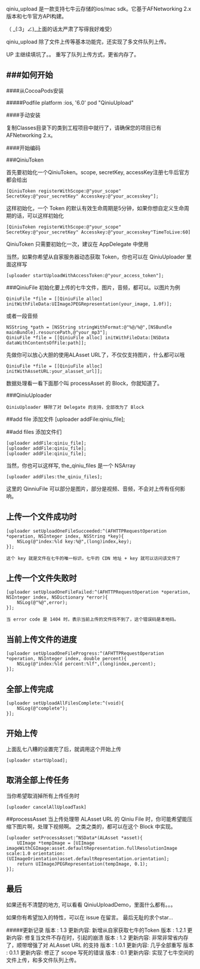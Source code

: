 
qiniu_upload 是一款支持七牛云存储的ios/mac sdk。它基于AFNetworking 2.x版本和七牛官方API构建。

（ _(:3」∠)_上面的话太严肃了写得我好难受）

qiniu_upload 除了文件上传等基本功能完，还实现了多文件队列上传。

UP 主继续填坑了。。
重写了队列上传方式，更省内存了。


###如何开始
---
####从CocoaPods安装

#####Podfile
	platform :ios, '6.0'
	pod "QiniuUpload"


####手动安装

复制Classes目录下的类到工程项目中就行了，请确保您的项目已有AFNetworking 2.x。

####开始编码

###QiniuToken

首先要初始化一个QiniuToken。scope, secretKey, accessKey注册七牛后官方都会给出

	[QiniuToken registerWithScope:@"your_scope" SecretKey:@"your_secretKey" Accesskey:@"your_accesskey"];

这样初始化，一个 Token 的默认有效生命周期是5分钟，如果你想自定义生命周期的话，可以这样初始化

    [QiniuToken registerWithScope:@"your_scope" SecretKey:@"your_secretKey" Accesskey:@"your_accesskey"TimeToLive:60]

QiniuToken 只需要初始化一次，建议在 AppDelegate 中使用

当然，如果你希望从自家服务器动态获取 Token，你也可以在 QiniuUploader 里面这样写

    [uploader startUploadWithAccessToken:@"your_access_token"];

###QiniuFile
初始化要上传的七牛文件，图片，音频，都可以。以图片为例

	QiniuFile *file = [[QiniuFile alloc] initWithFileData:UIImageJPEGRepresentation(your_image, 1.0f)];


或者一段音频
    
    NSString *path = [NSString stringWithFormat:@"%@/%@",[NSBundle mainBundle].resourcePath,@"your_mp3"];
    QiniuFile *file = [[QiniuFile alloc] initWithFileData:[NSData dataWithContentsOfFile:path]];

先做你可以放心大胆的使用ALAsset URL了，不仅仅支持图片，什么都可以哦

    QiniuFile *file = [[QiniuFile alloc] initWithAssetURL:your_alasset_url]];

数据处理看一看下面那个叫 processAsset 的 Block，你就知道了。

###QiniuUploader

    QiniuUploader 移除了对 Delegate 的支持，全部改为了 Block

##add file 添加文件
	[uploader addFile:qiniu_file];
    
##add files 添加文件们
   	
   	[uploader addFile:qiniu_file];
    [uploader addFile:qiniu_file];
    [uploader addFile:qiniu_file];

当然，你也可以这样写, the_qiniu_files 是一个 NSArray
   	
   	[uploader addFiles:the_qiniu_files];

这里的 QinniuFile 可以部分是图片，部分是视频、音频，不会对上传有任何影响。
    
## 上传一个文件成功时

    [uploader setUploadOneFileSucceeded:^(AFHTTPRequestOperation *operation, NSInteger index, NSString *key){
        NSLog(@"index:%ld key:%@",(long)index,key);
    }];

    这个 key 就是文件在七牛的唯一标识，七牛的 CDN 地址 + key 就可以访问该文件了
## 上传一个文件失败时
    
    [uploader setUploadOneFileFailed:^(AFHTTPRequestOperation *operation, NSInteger index, NSDictionary *error){
        NSLog(@"%@",error);
    }];

    当 error code 是 1404 时，表示当前上传的文件找不到了，这个错误码是本地码。
## 当前上传文件的进度

    [uploader setUploadOneFileProgress:^(AFHTTPRequestOperation *operation, NSInteger index, double percent){
        NSLog(@"index:%ld percent:%lf",(long)index,percent);
    }];
## 全部上传完成
    

    [uploader setUploadAllFilesComplete:^(void){
        NSLog(@"complete");
    }];

## 开始上传

上面乱七八糟的设置完了后，就调用这个开始上传

    [uploader startUpload];


## 取消全部上传任务
	
当你希望取消掉所有上传任务时
	
	[uploader cancelAllUploadTask]

##processAsset
    当上传处理带 ALAsset URL 的 Qiniu File 时，你可能希望能压缩下图片啊，处理下视频啊。
    之类之类的，都可以在这个 Block 中实现。
    
	[uploader setProcessAsset:^NSData*(ALAsset *asset){
        UIImage *tempImage = [UIImage imageWithCGImage:asset.defaultRepresentation.fullResolutionImage scale:1.0 orientation:(UIImageOrientation)asset.defaultRepresentation.orientation];
        return UIImageJPEGRepresentation(tempImage, 0.1);
    }];

## 最后

如果还有不清楚的地方, 可以看看 QiniuUploadDemo，里面什么都有。。。

如果你有希望加入的特性，可以在 issue 在留言。
最后无耻的求个star...

#####更新记录
    版本 : 1.3
    更新内容: 新增从自家获取七牛的Token
    版本 : 1.2.1
    更新内容: 修复当文件不存在时，引起的崩溃
    版本 : 1.2
    更新内容: 非常非常省内存了，顺带增强了对 ALAsset URL 的支持
    版本 : 1.0.1
    更新内容: 几乎全部重写
    版本 : 0.1.1
    更新内容: 修正了 scope 写死的错误
	版本 : 0.1
	更新内容: 实现了七牛空间的文件上传，和多文件队列上传。